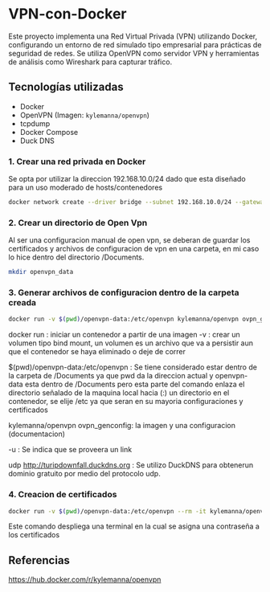 # VPN-con-Docker
Este proyecto implementa una Red Virtual Privada (VPN) utilizando Docker, configurando un entorno de red simulado tipo empresarial para prácticas de seguridad de redes. Se utiliza OpenVPN como servidor VPN y herramientas de análisis como Wireshark para capturar tráfico.

## Tecnologías utilizadas
- Docker
- OpenVPN (Imagen: `kylemanna/openvpn`)
- tcpdump
- Docker Compose
- Duck DNS

### 1. Crear una red privada en Docker
Se opta por utilizar la direccion 192.168.10.0/24 dado que esta diseñado para un uso moderado de hosts/contenedores
```bash
docker network create --driver bridge --subnet 192.168.10.0/24 --gateway 192.168.10.1 red_privada
```

### 2. Crear un directorio de Open Vpn
Al ser una configuracion manual de open vpn, se deberan de guardar los certificados y archivos de configuracion de vpn en una carpeta, en mi caso lo hice dentro del directorio /Documents.
```bash
mkdir openvpn_data
```
### 3. Generar archivos de configuracion dentro de la carpeta creada
```bash
docker run -v $(pwd)/openvpn-data:/etc/openvpn kylemanna/openvpn ovpn_genconfig -u udp http://turipdownfall.duckdns.org
```
docker run : iniciar un contenedor a partir de una imagen
-v : crear un volumen tipo bind mount, un volumen es un archivo que va a persistir aun que el contenedor se haya eliminado o deje de correr

$(pwd)/openvpn-data:/etc/openvpn : Se tiene considerado estar dentro de la carpeta de /Documents ya que pwd da la direccion actual y openvpn-data esta dentro de /Documents pero esta parte del comando enlaza el directorio señalado de la maquina local hacia (:) un directorio en el contenedor, se elije /etc ya que seran en su mayoria configuraciones y certificados

kylemanna/openvpn ovpn_genconfig: la imagen y una configuracion (documentacion)

-u : Se indica que se proveera un link

udp http://turipdownfall.duckdns.org : Se utilizo DuckDNS para obtenerun dominio gratuito por medio del protocolo udp.

### 4. Creacion de certificados
```bash
docker run -v $(pwd)/openvpn-data:/etc/openvpn --rm -it kylemanna/openvpn ovpn_initpki
```
Este comando despliega una terminal en la cual se asigna una contraseña a los certificados 
## Referencias
https://hub.docker.com/r/kylemanna/openvpn
